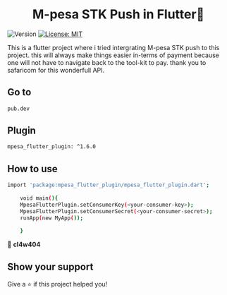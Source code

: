 <h1 align="center">M-pesa STK Push in Flutter👋</h1>
<p>
  <img alt="Version" src="https://img.shields.io/badge/version-0.0.1-blue.svg?cacheSeconds=2592000" />
  <a href="#" target="_blank">
    <img alt="License: MIT" src="https://img.shields.io/badge/License-MIT-yellow.svg" />
  </a>
</p>
This is a flutter project where i tried intergrating M-pesa STK push to this project. this will always make things easier in-terms of payment because one will not have to navigate back to the tool-kit to pay. thank you to safaricom for this wonderfull  API.





## Go to

```sh
pub.dev
```
## Plugin

```sh
mpesa_flutter_plugin: ^1.6.0
```

## How to use
```sh
import 'package:mpesa_flutter_plugin/mpesa_flutter_plugin.dart';
    
    void main(){
    MpesaFlutterPlugin.setConsumerKey(<your-consumer-key>);
    MpesaFlutterPlugin.setConsumerSecret(<your-consumer-secret>);
    runApp(new MyApp());
    
    }
```
👤 **cl4w404**

## Show your support

Give a ⭐️ if this project helped you!

